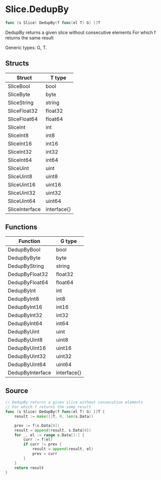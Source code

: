 # Slice.DedupBy

```go
func (s Slice) DedupBy(f func(el T) G) []T
```

DedupBy returns a given slice without consecutive elements For which f returns the same result

Generic types: G, T.

## Structs

| Struct | T type |
| ------ | ------ |
| SliceBool | bool |
| SliceByte | byte |
| SliceString | string |
| SliceFloat32 | float32 |
| SliceFloat64 | float64 |
| SliceInt | int |
| SliceInt8 | int8 |
| SliceInt16 | int16 |
| SliceInt32 | int32 |
| SliceInt64 | int64 |
| SliceUint | uint |
| SliceUint8 | uint8 |
| SliceUint16 | uint16 |
| SliceUint32 | uint32 |
| SliceUint64 | uint64 |
| SliceInterface | interface{} |

## Functions

| Function | G type |
| -------- | ------ |
| DedupByBool | bool |
| DedupByByte | byte |
| DedupByString | string |
| DedupByFloat32 | float32 |
| DedupByFloat64 | float64 |
| DedupByInt | int |
| DedupByInt8 | int8 |
| DedupByInt16 | int16 |
| DedupByInt32 | int32 |
| DedupByInt64 | int64 |
| DedupByUint | uint |
| DedupByUint8 | uint8 |
| DedupByUint16 | uint16 |
| DedupByUint32 | uint32 |
| DedupByUint64 | uint64 |
| DedupByInterface | interface{} |

## Source

```go
// DedupBy returns a given slice without consecutive elements
// For which f returns the same result
func (s Slice) DedupBy(f func(el T) G) []T {
	result := make([]T, 0, len(s.Data))

	prev := f(s.Data[0])
	result = append(result, s.Data[0])
	for _, el := range s.Data[1:] {
		curr := f(el)
		if curr != prev {
			result = append(result, el)
			prev = curr
		}
	}
	return result
}
```

